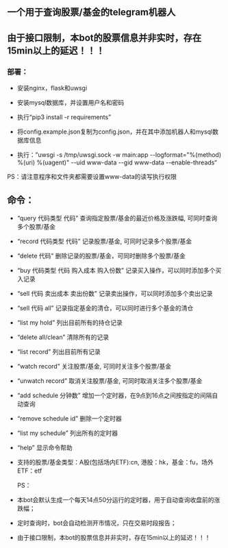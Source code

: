 ## 一个用于查询股票/基金的telegram机器人

## 由于接口限制，本bot的股票信息并非实时，存在15min以上的延迟！！！

### 部署：

- 安装nginx，flask和uwsgi
- 安装mysql数据库，并设置用户名和密码

- 执行“pip3 install -r requirements”
- 将config.example.json复制为config.json，并在其中添加机器人和mysql数据库信息
- 执行：”uwsgi -s /tmp/uwsgi.sock -w main:app --logformat="%(method) %(uri) %(uagent)"  --uid www-data --gid www-data --enable-threads“

PS：请注意程序和文件夹都需要设置www-data的读写执行权限

## 命令：

- “query 代码类型 代码” 查询指定股票/基金的最近价格及涨跌幅, 可同时查询多个股票/基金

- “record 代码类型 代码” 记录股票/基金, 可同时记录多个股票/基金

- “delete 代码” 删除记录的股票/基金，可同时删除多个股票/基金

- “buy 代码类型 代码 购入成本 购入份数” 记录买入操作，可以同时添加多个买入记录

- “sell 代码 卖出成本 卖出份数” 记录卖出操作，可以同时添加多个卖出记录

- “sell 代码 all” 记录指定基金的清仓，可以同时进行多个基金的清仓

- “list my hold” 列出目前所有的持仓记录

- “delete all/clean” 清除所有的记录

- “list record” 列出目前所有记录

- “watch record” 关注股票/基金, 可同时关注多个股票/基金

- “unwatch record” 取消关注股票/基金, 可同时取消关注多个股票/基金

- “add schedule 分钟数” 增加一个定时器，在9点到16点之间按指定的间隔自动查询

- “remove schedule id” 删除一个定时器

- “list my schedule” 列出所有的定时器

- “help” 显示命令帮助

- 支持的股票/基金类型：A股(包括场内ETF):cn, 港股：hk，基金：fu，场外ETF：etf

  PS：

- 本bot会默认生成一个每天14点50分运行的定时器，用于自动查询收盘前的涨跌幅；

- 定时查询时，bot会自动检测开市情况，只在交易时段报告；

- 由于接口限制，本bot的股票信息并非实时，存在15min以上的延迟！！！

